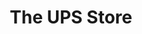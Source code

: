 ---
title: "The UPS Store"
url: /scottsdale/the-ups-store-north-scottsdale-road-3/
shop: Kopieren
---